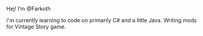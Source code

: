  Hej! I’m @Farkoth
 
I'm currently learning to code on primarily C# and a little Java.
Writing mods for Vintage Story game. 
